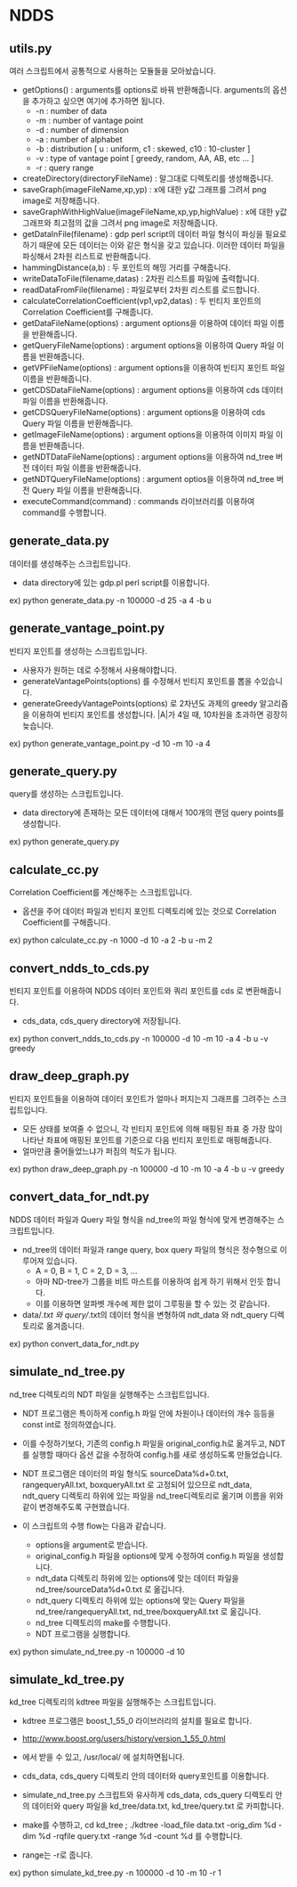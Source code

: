 # NDDS

## utils.py
여러 스크립트에서 공통적으로 사용하는 모듈들을 모아놨습니다.

- getOptions() : arguments를 options로 바꿔 반환해줍니다. arguments의 옵션을 추가하고 싶으면 여기에 추가하면 됩니다.
  - -n : number of data 
  - -m : number of vantage point
  - -d : number of dimension
  - -a : number of alphabet
  - -b : distribution [ u : uniform, c1 : skewed, c10 : 10-cluster ]
  - -v : type of vantage point [ greedy, random, AA, AB, etc ... ]
  - -r : query range
- createDirectory(directoryFileName) : 말그대로 디렉토리를 생성해줍니다.
- saveGraph(imageFileName,xp,yp) : x에 대한 y값 그래프를 그려서 png image로 저장해줍니다.
- saveGraphWithHighValue(imageFileName,xp,yp,highValue) : x에 대한 y값 그래프와 최고점의 값을 그려서 png image로 저장해줍니다.
- getDataInFile(filename) : gdp perl script의 데이터 파일 형식이 파싱을 필요로 하기 때문에 모든 데이터는 이와 같은 형식을 갖고 있습니다. 이러한 데이터 파일을 파싱해서 2차원 리스트로 반환해줍니다.
- hammingDistance(a,b) : 두 포인트의 해밍 거리를 구해줍니다.
- writeDataToFile(filename,datas) : 2차원 리스트를 파일에 출력합니다.
- readDataFromFile(filename) : 파일로부터 2차원 리스트를 로드합니다.
- calculateCorrelationCoefficient(vp1,vp2,datas) : 두 빈티지 포인트의 Correlation Coefficient를 구해줍니다.
- getDataFileName(options) : argument options을 이용하여 데이터 파일 이름을 반환해줍니다.
- getQueryFileName(options) : argument options을 이용하여 Query 파일 이름을 반환해줍니다.
- getVPFileName(options) : argument options을 이용하여 빈티지 포인트 파일 이름을 반환해줍니다.
- getCDSDataFileName(options) : argument options을 이용하여 cds 데이터 파일 이름을 반환해줍니다.
- getCDSQueryFileName(options) : argument options을 이용하여 cds Query 파일 이름을 반환해줍니다.
- getImageFileName(options) : argument options을 이용하여 이미지 파일 이름을 반환해줍니다.
- getNDTDataFileName(options) : argument options을 이용하여 nd_tree 버전 데이터 파일 이름을 반환해줍니다.
- getNDTQueryFileName(options) : argument optios을 이용하여 nd_tree 버전 Query 파일 이름을 반환해줍니다.
- executeCommand(command) : commands 라이브러리를 이용하여 command를 수행합니다.


## generate_data.py
데이터를 생성해주는 스크립트입니다.

- data directory에 있는 gdp.pl perl script를 이용합니다.

ex) python generate_data.py -n 100000 -d 25 -a 4 -b u

## generate_vantage_point.py
빈티지 포인트를 생성하는 스크립트입니다.

- 사용자가 원하는 데로 수정해서 사용해야합니다.
- generateVantagePoints(options) 를 수정해서 빈티지 포인트를 뽑을 수있습니다.
- generateGreedyVantagePoints(options) 로 2차년도 과제의 greedy 알고리즘을 이용하여 빈티지 포인트를 생성합니다. |A|가 4일 때, 10차원을 초과하면 굉장히 늦습니다.

ex) python generate_vantage_point.py -d 10 -m 10 -a 4 

## generate_query.py
query를 생성하는 스크립트입니다.

- data directory에 존재하는 모든 데이터에 대해서 100개의 랜덤 query points를 생성합니다.

ex) python generate_query.py

## calculate_cc.py
Correlation Coefficient를 계산해주는 스크립트입니다.

- 옵션을 주어 데이터 파일과 빈티지 포인트 디렉토리에 있는 것으로 Correlation Coefficient를 구해줍니다.

ex) python calculate_cc.py -n 1000 -d 10 -a 2 -b u -m 2

## convert_ndds_to_cds.py
빈티지 포인트를 이용하여 NDDS 데이터 포인트와 쿼리 포인트를 cds 로 변환해줍니다.

- cds_data, cds_query directory에 저장됩니다.

ex) python convert_ndds_to_cds.py -n 100000 -d 10 -m 10 -a 4 -b u -v greedy

## draw_deep_graph.py
빈티지 포인트들을 이용하여 데이터 포인트가 얼마나 퍼지는지 그래프를 그려주는 스크립트입니다. 

- 모든 상태를 보여줄 수 없으니, 각 빈티지 포인트에 의해 매핑된 좌표 중 가장 많이 나타난 좌표에 매핑된 포인트를 기준으로 다음 빈티지 포인트로 매핑해줍니다.
- 얼마만큼 줄어들었느냐가 퍼짐의 척도가 됩니다.

ex) python draw_deep_graph.py -n 100000 -d 10 -m 10 -a 4 -b u -v greedy

## convert_data_for_ndt.py
NDDS 데이터 파일과 Query 파일 형식을 nd_tree의 파일 형식에 맞게 변경해주는 스크립트입니다.

- nd_tree의 데이터 파일과 range query, box query 파일의 형식은 정수형으로 이루어져 있습니다.
  - A = 0, B = 1, C = 2, D = 3, ...
  - 아마 ND-tree가 그룹을 비트 마스트를 이용하여 쉽게 하기 위해서 인듯 합니다.
  - 이를 이용하면 알파벳 개수에 제한 없이 그루핑을 할 수 있는 것 같습니다.
- data/*.txt 와 query/*.txt의 데이터 형식을 변형하여 ndt_data 와 ndt_query 디렉토리로 옮겨줍니다.

ex) python convert_data_for_ndt.py

## simulate_nd_tree.py
nd_tree 디렉토리의 NDT 파일을 실행해주는 스크립트입니다.

- NDT 프로그램은 특이하게 config.h 파일 안에 차원이나 데이터의 개수 등등을 const int로 정의하였습니다.
- 이를 수정하기보다, 기존의 config.h 파일을 original_config.h로 옮겨두고, NDT를 실행할 때마다 옵션 값을 수정하여 config.h를 새로 생성하도록 만들었습니다.
- NDT 프로그램은 데이터의 파일 형식도 sourceData%d+0.txt, rangequeryAll.txt, boxqueryAll.txt 로 고정되어 있으므로 ndt_data, ndt_query 디렉토리 하위에 있는 파일을 nd_tree디렉토리로 옮기며 이름을 위와 같이 변경해주도록 구현했습니다.

- 이 스크립트의 수행 flow는 다음과 같습니다.
  - options을 argument로 받습니다.
  - original_config.h 파일을 options에 맞게 수정하여 config.h 파일을 생성합니다.
  - ndt_data 디렉토리 하위에 있는 options에 맞는 데이터 파일을 nd_tree/sourceData%d+0.txt 로 옮깁니다.
  - ndt_query 디렉토리 하위에 있는 options에 맞는 Query 파일을 nd_tree/rangequeryAll.txt, nd_tree/boxqueryAll.txt 로 옮깁니다.
  - nd_tree 디렉토리의 make를 수행합니다.
  - NDT 프로그램을 실행합니다.

ex) python simulate_nd_tree.py -n 100000 -d 10

## simulate_kd_tree.py
kd_tree 디렉토리의 kdtree 파일을 실행해주는 스크립트입니다.

- kdtree 프로그램은 boost_1_55_0 라이브러리의 설치를 필요로 합니다.
- http://www.boost.org/users/history/version_1_55_0.html
- 에서 받을 수 있고, /usr/local/ 에 설치하면됩니다.

- cds_data, cds_query 디렉토리 안의 데이터와 query포인트를 이용합니다.
- simulate_nd_tree.py 스크립트와 유사하게 cds_data, cds_query 디렉토리 안의 데이터와 query 파일을 kd_tree/data.txt, kd_tree/query.txt 로 카피합니다.
- make를 수행하고, cd kd_tree ; ./kdtree -load_file data.txt -orig_dim %d -dim %d -rqfile query.txt -range %d -count %d 를 수행합니다.
- range는 -r로 줍니다.

ex) python simulate_kd_tree.py -n 100000 -d 10 -m 10 -r 1
